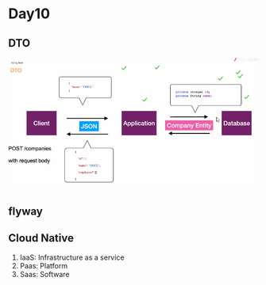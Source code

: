 # Day10

## DTO

![photo](assests/photo01.png)

## flyway

## Cloud Native

1. IaaS: Infrastructure as a service
2. Paas: Platform
3. Saas: Software
